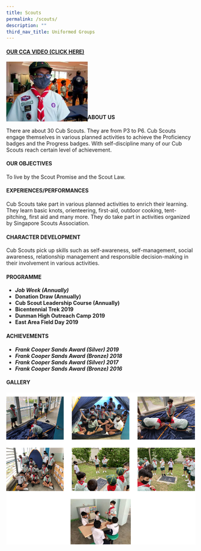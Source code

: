 ```yaml
---
title: Scouts
permalink: /scouts/
description: ""
third_nav_title: Uniformed Groups
---
```

<h4><strong><a title="Our CCA Video (Click here)" href="https://drive.google.com/file/d/1oWOv5IegfsX7kk-tcoAthnqP0AYtU7MT/view" target="_blank" rel="noopener">OUR CCA VIDEO (CLICK HERE)</a></strong></h4>
<a href="https://drive.google.com/file/d/1oWOv5IegfsX7kk-tcoAthnqP0AYtU7MT/viewg"><img style="width: 43%;" src="/images/scouts1.jpg" align = "left" /></a><br><br><br><br><br><br><br>
<h4><strong>ABOUT US</strong></h4>
<p>There are about 30 Cub Scouts. They are from P3 to P6. Cub Scouts engage themselves in various planned activities to achieve the Proficiency badges and the Progress badges. With self-discipline many of our Cub Scouts reach certain level of achievement.</p>
<h4><strong>OUR OBJECTIVES</strong></h4>
<p>To live by the Scout Promise and the Scout Law.</p>
<h4><strong>EXPERIENCES/PERFORMANCES</strong></h4>
<p>Cub Scouts take part in various planned activities to enrich their learning. They learn basic knots, orienteering, first-aid, outdoor cooking, tent-pitching, first aid and many more. They do take part in activities organized by Singapore Scouts Association.</p>
<h4><strong>CHARACTER DEVELOPMENT</strong></h4>
<p>Cub Scouts pick up skills such as self-awareness, self-management, social awareness, relationship management and responsible decision-making in their involvement in various activities.</p>
<h4><strong>PROGRAMME</strong></h4>
<ul>
<li aria-level="1"><strong><em>Job Week (Annually)</em></strong></li>
<li aria-level="1"><strong>Donation Draw (Annually)</strong></li>
<li aria-level="1"><strong>Cub Scout Leadership Course (Annually)</strong></li>
<li aria-level="1"><strong>Bicentennial Trek 2019</strong></li>
<li aria-level="1"><strong>Dunman High Outreach Camp 2019</strong></li>
<li aria-level="1"><strong>East Area Field Day 2019</strong></li>
</ul>
<h4><strong>ACHIEVEMENTS</strong></h4>
<ul>
<li><strong><em>Frank Cooper Sands Award (Silver) 2019</em></strong></li>
<li><strong><em>Frank Cooper Sands Award (Bronze) 2018</em></strong></li>
<li><strong><em>Frank Cooper Sands Award (Silver) 2017</em></strong></li>
<li><strong><em>Frank Cooper Sands Award (Bronze) 2016</em></strong></li>
</ul>
<h4><strong>GALLERY</strong></h4>
<img src="/images/scouts2.png">